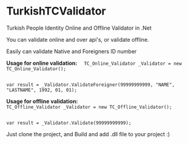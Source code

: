 # TurkishTCValidator
Turkish People Identity Online and Offline Validator in .Net

You can validate online and over api's, or validate offline. 

Easily can validate Native and Foreigners ID number

<b>
Usage for online validation:</b>
<code>  TC_Online_Validator _Validator = new  TC_Online_Validator();

var result = _Validator.ValidateForeigner(99999999999, "NAME", "LASTNAME", 1992, 01, 01); 
</code>

<b>
Usage for offline validation:</b>
<code>
TC_Offline_Validator _Validator = new TC_Offline_Validator();

var result = _Validator.Validate(99999999999);
</code>

Just clone the project, and Build and add .dll file to your project :)
